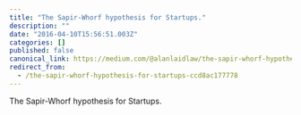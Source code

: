```yaml
---
title: "The Sapir-Whorf hypothesis for Startups."
description: ""
date: "2016-04-10T15:56:51.003Z"
categories: []
published: false
canonical_link: https://medium.com/@alanlaidlaw/the-sapir-whorf-hypothesis-for-startups-ccd8ac177778
redirect_from:
  - /the-sapir-whorf-hypothesis-for-startups-ccd8ac177778
---
```


The Sapir-Whorf hypothesis for Startups.
